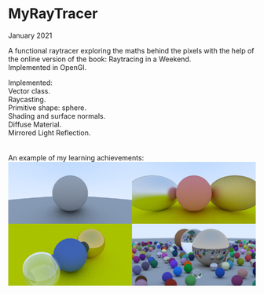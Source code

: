 # MyRayTracer

January 2021

A functional raytracer exploring the maths behind the pixels with the help of the online version of the book: Raytracing in a Weekend.
<br />
Implemented in OpenGl.

Implemented:
<br />
Vector class.<br />
Raycasting.<br />
Primitive shape: sphere.<br />
Shading and surface normals.<br />
Diffuse Material.<br />
Mirrored Light Reflection.<br />
<br />
<br />
An example of my learning achievements:
![alt text here](images/ray-tracing-in-one-weekend-example-scenes.jpg)
